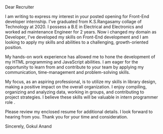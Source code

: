 Dear Recruiter

I am writing to express my interest in your posted opening for Front-End developer internship. I've  graduated from K.S.Rangasamy collage of Technology at 2020. I possess a B.E in Electrical and Electronics and worked ad maintenance Engineer for 2 years. Now i changed my domain as Developer, I've developed my skills on Front-End development and I am looking to apply my skills and abilities to a challenging, growth-oriented position. 

My hands-on work experience has allowed me to hone the development of my HTML programming and JavaScript abilities. I am eager for the opportunity to learn from and contribute to your team by applying my communication, time-management and problem-solving skills.

My focus, as an aspiring professional, is to utilize my skills in library design, making a positive impact on the overall organization. I enjoy compiling, organizing and analyzing data, working in groups, and contributing to project strategies. I believe these skills will be valuable in intern programmer role .

Please review my enclosed resume for additional details. I look forward to hearing from you. Thank you for your time and consideration.

Sincerely,
Gokul Anand